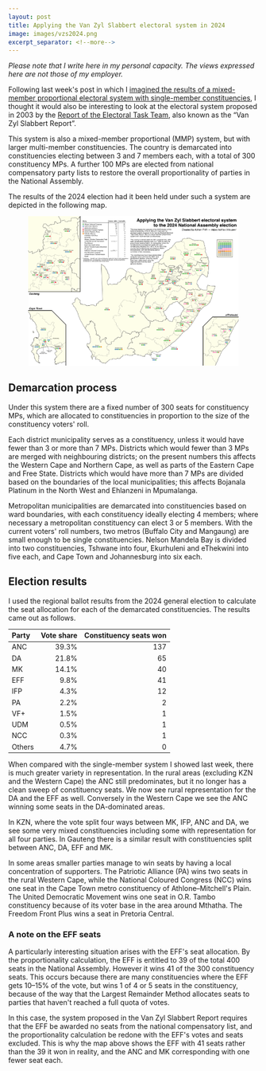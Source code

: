 ```yaml
---
layout: post
title: Applying the Van Zyl Slabbert electoral system in 2024
image: images/vzs2024.png
excerpt_separator: <!--more-->
---
```


*Please note that I write here in my personal capacity. The views expressed
here are not those of my employer.*

Following last week's post in which I
[imagined the results of a mixed-member proportional electoral system with single-member constituencies](/single-member-constituencies/),
I thought it would also be interesting to look at the electoral system proposed in 2003 by the
<a href="https://www.gov.za/sites/default/files/gcis_document/201409/electt1.pdf" target="_blank" rel="noopener">Report of the Electoral Task Team</a>,
also known as the “Van Zyl Slabbert Report”.<!--more-->

This system is also a mixed-member proportional (MMP) system, but with larger
multi-member constituencies. The country is demarcated into constituencies electing
between 3 and 7 members each, with a total of 300 constituency MPs. A further
100 MPs are elected from national compensatory party lists to restore the
overall proportionality of parties in the National Assembly.

The results of the 2024 election had it been held under such a system are
depicted in the following map.

<figure>
<a href="/images/vzs2024.png" target="_blank"><img src="/images/vzs2024-thumb.png" alt="A map depicting the results of the 2024 South African general election had it been held using the Van Zyl Slabbert electoral system." /></a>
</figure>

## Demarcation process

Under this system there are a fixed number of 300 seats for constituency MPs,
which are allocated to constituencies in proportion to the size of the
constituency voters' roll.

Each district municipality serves as a constituency, unless it would have fewer
than 3 or more than 7 MPs. Districts which would fewer than 3 MPs are merged
with neighbouring districts; on the present numbers this affects the Western
Cape and Northern Cape, as well as parts of the Eastern Cape and Free State.
Districts which would have more than 7 MPs are divided based on the boundaries
of the local municipalities; this affects Bojanala Platinum in the North West
and Ehlanzeni in Mpumalanga.

Metropolitan municipalities are demarcated into constituencies based on ward
boundaries, with each constituency ideally electing 4 members; where necessary
a metropolitan constituency can elect 3 or 5 members. With the current voters'
roll numbers, two metros (Buffalo City and Mangaung) are small enough to be
single constituencies. Nelson Mandela Bay is divided into two constituencies,
Tshwane into four, Ekurhuleni and eThekwini into five each, and Cape Town and
Johannesburg into six each.

## Election results

I used the regional ballot results from the 2024 general election to calculate
the seat allocation for each of the demarcated constituencies. The results came
out as follows.

| Party | Vote share | Constituency seats won |
| :---- | ---------: | --------: |
| ANC   |      39.3% |       137 |
| DA    |      21.8% |        65 |
| MK    |      14.1% |        40 |
| EFF   |       9.8% |        41 |
| IFP   |       4.3% |        12 |
| PA    |       2.2% |         2 |
| VF+   |       1.5% |         1 |
| UDM   |       0.5% |         1 |
| NCC   |       0.3% |         1 |
| Others |      4.7% |         0 |

When compared with the single-member system I showed last week, there is much
greater variety in representation. In the rural areas (excluding KZN and the
Western Cape) the ANC still predominates, but it no longer has a clean sweep
of constituency seats. We now see rural representation for the DA and the EFF
as well. Conversely in the Western Cape we see the ANC winning some seats in
the DA-dominated areas.

In KZN, where the vote split four ways between MK, IFP, ANC and DA, we see some
very mixed constituencies including some with representation for all four
parties. In Gauteng there is a similar result with constituencies split
between ANC, DA, EFF and MK.

In some areas smaller parties manage to win seats by having a local concentration
of supporters. The Patriotic Alliance (PA) wins two seats in the rural Western
Cape, while the National Coloured Congress (NCC) wins one seat in the Cape Town
metro constituency of Athlone–Mitchell's Plain. The United Democratic Movement
wins one seat in O.R. Tambo constituency because of its voter base in the area
around Mthatha. The Freedom Front Plus wins a seat in Pretoria Central.

### A note on the EFF seats
A particularly interesting situation arises with the EFF's seat allocation.
By the proportionality calculation, the EFF is entitled to 39 of the total 400
seats in the National Assembly. However it wins 41 of the 300 constituency seats.
This occurs because there are many constituencies where the EFF gets 10–15% of
the vote, but wins 1 of 4 or 5 seats in the constituency, because of the way that
the Largest Remainder Method allocates seats to parties that haven't reached
a full quota of votes.

In this case, the system proposed in the Van Zyl Slabbert Report requires that
the EFF be awarded no seats from the national compensatory list, and the
proportionality calculation be redone with the EFF's votes and seats excluded.
This is why the map above shows the EFF with 41 seats rather than the 39
it won in reality, and the ANC and MK corresponding with one fewer seat each.
